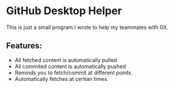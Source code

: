 # GitHub Desktop Helper
This is just a small program I wrote to help my teammates with Git.

## Features:
- All fetched content is automatically pulled
- All commited content is automatically pushed
- Reminds you to fetch/commit at different points.
- Automatically fetches at certian times.